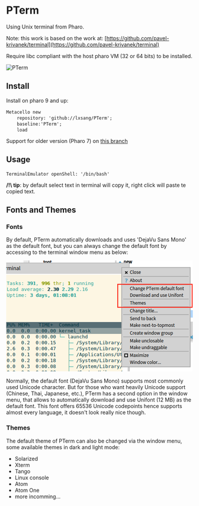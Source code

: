 # PTerm

Using Unix terminal from Pharo.

Note: this work is based on the work at: [https://github.com/pavel-krivanek/terminal](https://github.com/pavel-krivanek/terminal)

Require libc compliant with the host pharo VM (32 or 64 bits) to be installed.

![PTerm](https://github.com/lxsang/PTerm/raw/master/Pterm.gif)

## Install

Install on pharo 9 and up:

```smalltalk
Metacello new
	repository: 'github://lxsang/PTerm';
	baseline:'PTerm';
	load
```

Support for older version (Pharo 7) on [this branch](https://github.com/lxsang/PTerm/tree/pharo7-stable)

## Usage
```Smalltalk
TerminalEmulator openShell: '/bin/bash'
```

**/!\ tip**: by default select text in terminal will copy it, right click will paste te copied text.

## Fonts and Themes
### Fonts
By default, PTerm automatically downloads and uses 'DejaVu Sans Mono' as the default font, but you can always change the default font by accessing to the terminal window menu as below:

![](https://github.com/lxsang/online_stuffs/raw/master/pterm-menu.png)

Normally, the default font (DejaVu Sans Mono) supports most commonly used Unicode character.
But for those who want heavily Unicode support (Chinese, Thai, Japanese, etc.), PTerm has a second option in the window menu, that allows to automatically download and use Unifont (12 MB) as the default font. This font offers 65536 Unicode codepoints hence supports almost every language, it doesn't look really nice though.

### Themes
The default theme of PTerm can also be changed via the window menu, some available themes in dark and light mode:
* Solarized 
* Xterm
* Tango
* Linux console
* Atom 
* Atom One
* more incomming...
